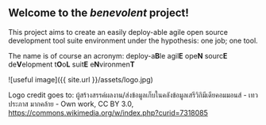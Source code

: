 ## Welcome to the _benevolent_ project!

This project aims to create an easily deploy-able agile open source development tool suite environment under the hypothesis: one job; one tool. 

The name is of course an acronym:
deploy-a**B**le agil**E** ope**N** sourc**E** de**V**elopment t**O**o**L** suit**E** e**N**vironmen**T**

![useful image]({{ site.url }}/assets/logo.jpg)

Logo credit goes to: ผู้สร้างสรรค์ผลงาน/ส่งข้อมูลเก็บในคลังข้อมูลเสรีวิกิมีเดียคอมมอนส์ - เทวประภาส มากคล้าย - Own work, CC BY 3.0, https://commons.wikimedia.org/w/index.php?curid=7318085
